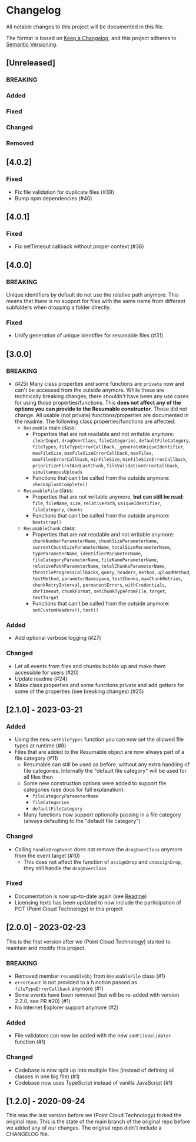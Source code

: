# Changelog
All notable changes to this project will be documented in this file.

The format is based on [Keep a Changelog](https://keepachangelog.com/en/1.1.0/),
and this project adheres to [Semantic Versioning](https://semver.org/spec/v2.0.0.html).

## [Unreleased]
### BREAKING

### Added

### Fixed

### Changed

### Removed

## [4.0.2]
### Fixed
* Fix file validation for duplicate files (#39)
* Bump npm dependencies (#40)

## [4.0.1]
### Fixed
* Fix setTimeout callback without proper context (#36)

## [4.0.0]
### BREAKING
Unique identifiers by default do not use the relative path anymore. This means that there is no support for files with the same name from different subfolders when dropping a folder directly.
### Fixed
* Unify generation of unique identifier for resumable files (#31)

## [3.0.0]
### BREAKING
* (#25) Many class properties and some functions are `private` now and can't be accessed from the outside anymore. While these are technically breaking changes, there shouldn't have been any use cases for using those properties/functions.
This **does not affect any of the options you can provide to the Resumable constructor**. Those did not change.
All usable (not private) functions/properties are documented in the readme.
  The following class properties/functions are affected:
  * `Resumable` main class:
    * Properties that are not readable and not writable anymore:
    `clearInput`, `dragOverClass`, `fileCategories`, `defaultFileCategory`, `fileTypes`, `fileTypeErrorCallback`, `_generateUniqueIdentifier`, `maxFileSize`, `maxFileSizeErrorCallback`, `maxFiles`, `maxFilesErrorCallback`, `minFileSize`, `minFileSizeErrorCallback`, `prioritizeFirstAndLastChunk`, `fileValidationErrorCallback`, `simultaneousUploads`
    * Functions that can't be called from the outside anymore:
      `checkUploadComplete()`
  * `ResumableFile` class:
    * Properties that are not writable anymore, **but can still be read**:
      `file`, `fileName`, `size`, `relativePath`, `uniqueIdentifier`, `fileCategory`, `chunks`
    * Functions that can't be called from the outside anymore:
      `bootstrap()`
  * `ResumableChunk` class:
    * Properties that are not readable and not writable anymore:
      `chunkNumberParameterName`, `chunkSizeParameterName`, `currentChunkSizeParameterName`, `totalSizeParameterName`, `typeParameterName`, `identifierParameterName`, `fileCategoryParameterName`, `fileNameParameterName`, `relativePathParameterName`, `totalChunksParameterName`, `throttleProgressCallbacks`, `query`, `headers`, `method`, `uploadMethod`, `testMethod`, `parameterNamespace`, `testChunks`, `maxChunkRetries`, `chunkRetryInterval`, `permanentErrors`, `withCredentials`, `xhrTimeout`, `chunkFormat`, `setChunkTypeFromFile`, `target`, `testTarget`
    * Functions that can't be called from the outside anymore:
      `setCustomHeaders()`, `test()`
### Added
* Add optional verbose logging (#27)

### Changed
* Let all events from files and chunks bubble up and make them accessible for users (#20)
* Update readme (#24)
* Make class properties and some functions private and add getters for some of the properties (see breaking changes) (#25)

## [2.1.0] - 2023-03-21
### Added
* Using the new `setFileTypes` function you can now set the allowed file types at runtime (#8)
* Files that are added to the Resumable object are now always part of a file category (#11)
  * Resumable can still be used as before, without any extra handling of file categories. Internally the "default file category" will be used for all files then.
  * Some new construction options were added to support file categories (see docs for full explanation):
    * `fileCategoryParameterName`
    * `fileCategories`
    * `defaultFileCategory`
  * Many functions now support optionally passing in a file category (always defaulting to the "default file category")

### Changed
* Calling `handleDropEvent` does not remove the `dragOverClass` anymore from the event target (#10)
  * This does not affect the function of `assignDrop` and `unassignDrop`, they still handle the `dragOverClass`

### Fixed
* Documentation is now up-to-date again (see [Readme](README.md))
* Licensing texts has been updated to now include the participation of PCT (Point Cloud Technology) in this project

## [2.0.0] - 2023-02-23
This is the first version after we (Point Cloud Technology) started to maintain and modify this project.

### BREAKING
* Removed member `resumableObj` from `ResumableFile` class (#1)
* `errorCount` is not provided to a function passed as `fileTypeErrorCallback` anymore (#1)
* Some events have been removed (but will be re-added with version 2.2.0, see PR #20) (#1)
* No Internet Explorer support anymore (#2)

### Added
* File validators can now be added with the new `addFileValidator` function (#1)

### Changed
* Codebase is now split up into multiple files (instead of defining all classes in one big file) (#1)
* Codebase now uses TypeScript instead of vanilla JavaScript (#1)

## [1.2.0] - 2020-09-24
This was the last version before we (Point Cloud Technology) forked the original repo.
This is the state of the main branch of the original repo before we added any of our changes.
The original repo didn't include a CHANGELOG file.
